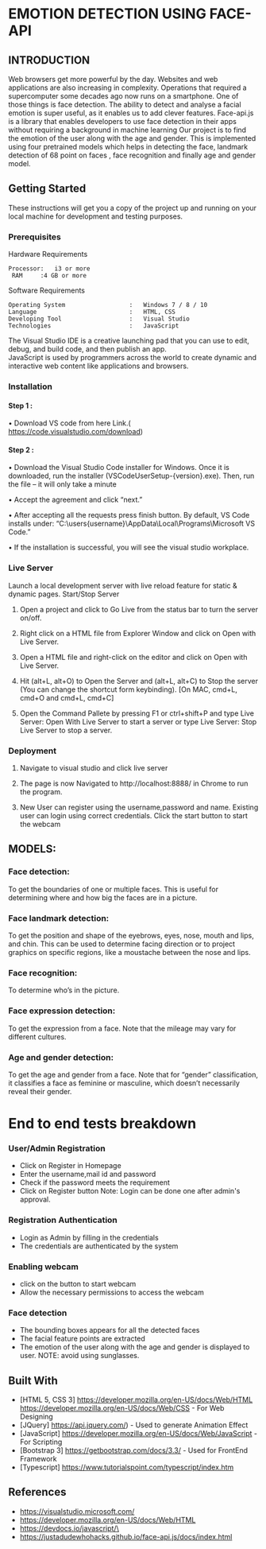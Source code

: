 # EMOTION DETECTION USING FACE-API

## INTRODUCTION

Web browsers get more powerful by the day. Websites and web applications are also increasing in complexity. Operations that required a supercomputer some decades ago now runs on a smartphone. One of those things is face detection.
The ability to detect and analyse a facial emotion is super useful, as it enables us to add clever features. Face-api.js is a library that enables developers to use face detection in their apps without requiring a background in machine learning
Our project is to find the emotion of the user along with the age and gender. This is implemented using four pretrained models which helps in detecting the face, landmark detection of 68 point on faces , face recognition and finally age and gender model.

## Getting Started
These instructions will get you a copy of the project up and running on your local machine for development and testing purposes.

### Prerequisites

Hardware Requirements

```
Processor:   i3 or more
 RAM     :4 GB or more

```
Software Requirements
```
Operating System                  :   Windows 7 / 8 / 10
Language                          :   HTML, CSS
Developing Tool                   :   Visual Studio
Technologies                      :   JavaScript

```
The Visual Studio IDE is a creative launching pad that you can use to edit, debug, and build code, and then publish an app.  
JavaScript is used by programmers across the world to create dynamic and interactive web content like applications and browsers.


### Installation
#### Step 1 :

•	Download VS code from here Link.( https://code.visualstudio.com/download)

#### Step 2 :

•	Download the Visual Studio Code installer for Windows. Once it is downloaded, run the installer (VSCodeUserSetup-{version}.exe). Then, run the file – it will only take a minute

•	Accept the agreement and click “next.”

•	After accepting all the requests press finish button. By default, VS Code installs under: “C:\users{username}\AppData\Local\Programs\Microsoft VS Code.”

•	If the installation is successful, you will see the visual studio workplace.

### Live Server

Launch a local development server with live reload feature for static & dynamic pages.
Start/Stop Server

1. Open a project and click to Go Live from the status bar to turn the server on/off.

2. Right click on a HTML file from Explorer Window and click on Open with Live Server.

3. Open a HTML file and right-click on the editor and click on Open with Live Server.

4. Hit (alt+L, alt+O) to Open the Server and (alt+L, alt+C) to Stop the server (You can change the shortcut form keybinding). [On MAC, cmd+L, cmd+O and cmd+L, cmd+C]

5. Open the Command Pallete by pressing F1 or ctrl+shift+P and type Live Server: Open With Live Server to start a server or type Live Server: Stop Live Server to stop a server.

### Deployment

1.	Navigate to visual studio and click live server
	
2.	The page is now Navigated to http://localhost:8888/ in Chrome to run the program.

3.	New User can register using the username,password and name. Existing user can login using correct credentials.
Click the start button to start the webcam 

## MODELS:

### Face detection:
To get the boundaries of one or multiple faces. This is useful for determining where and how big the faces are in a picture.

### Face landmark detection:
To get the position and shape of the eyebrows, eyes, nose, mouth and lips, and chin. This can be used to determine facing direction or to project graphics on specific regions, like a moustache between the nose and lips.

### Face recognition: 
To determine who’s in the picture.

### Face expression detection: 
To get the expression from a face. Note that the mileage may vary for different cultures.

### Age and gender detection:
To get the age and gender from a face. Note that for “gender” classification, it classifies a face as feminine or masculine, which doesn’t necessarily reveal their gender.

# End to end tests breakdown

### User/Admin Registration

- Click on Register in Homepage
- Enter the  username,mail id and password
- Check if the password meets the requirement
- Click on Register button
Note: Login can be done one after admin's approval.

### Registration Authentication

- Login as Admin by filling in the credentials
- The credentials are authenticated by the system 


### Enabling webcam

- click on the button to start webcam
- Allow the necessary permissions to access the webcam 

### Face detection

- The bounding boxes appears for all the detected faces
- The facial feature points are extracted
- The emotion of the user along with the age and gender is displayed to user.
NOTE: avoid using sunglasses.

## Built With

*	[HTML 5, CSS 3] https://developer.mozilla.org/en-US/docs/Web/HTML https://developer.mozilla.org/en-US/docs/Web/CSS - For Web Designing
*	[JQuery] https://api.jquery.com/) - Used to generate Animation Effect
*	[JavaScript] https://developer.mozilla.org/en-US/docs/Web/JavaScript - For Scripting
*	[Bootstrap 3] https://getbootstrap.com/docs/3.3/ - Used for FrontEnd Framework
*	[Typescript] https://www.tutorialspoint.com/typescript/index.htm

## References

*	https://visualstudio.microsoft.com/
*	https://developer.mozilla.org/en-US/docs/Web/HTML
*	https://devdocs.io/javascript/\
*	https://justadudewhohacks.github.io/face-api.js/docs/index.html
